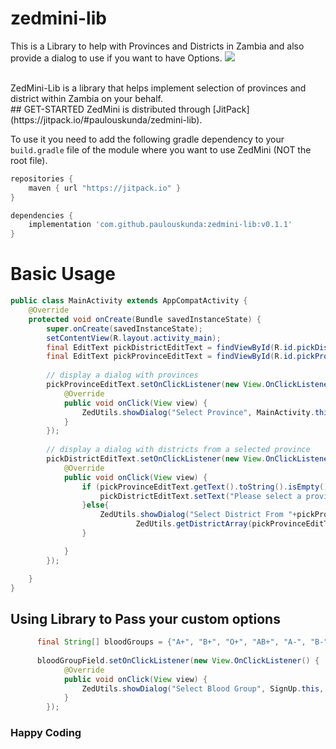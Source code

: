 # zedmini-lib
This is a Library to help with Provinces and Districts in Zambia and also provide a dialog to use if you want to have Options.
[![](https://jitpack.io/v/paulouskunda/zedmini-lib.svg)](https://jitpack.io/#paulouskunda/zedmini-lib/)

<br/>
ZedMini-Lib is a library that helps implement selection of provinces and district within Zambia on your behalf.
<br />
## GET-STARTED
ZedMini is distributed through [JitPack](https://jitpack.io/#paulouskunda/zedmini-lib).


To use it you need to add the following gradle dependency to your `build.gradle` file of the module where you want to use ZedMini (NOT the root file).

```groovy
repositories {
    maven { url "https://jitpack.io" }
}
```

```groovy
dependencies {
    implementation 'com.github.paulouskunda:zedmini-lib:v0.1.1'
}
```

# Basic Usage

```java
public class MainActivity extends AppCompatActivity {
    @Override
    protected void onCreate(Bundle savedInstanceState) {
        super.onCreate(savedInstanceState);
        setContentView(R.layout.activity_main);
        final EditText pickDistrictEditText = findViewById(R.id.pickDistrictEditText);
        final EditText pickProvinceEditText = findViewById(R.id.pickProvinceEditText);
        
        // display a dialog with provinces
        pickProvinceEditText.setOnClickListener(new View.OnClickListener() {
            @Override
            public void onClick(View view) {
                ZedUtils.showDialog("Select Province", MainActivity.this, ZedUtils.PROVINCES, pickProvinceEditText);
            }
        });
        
        // display a dialog with districts from a selected province
        pickDistrictEditText.setOnClickListener(new View.OnClickListener() {
            @Override
            public void onClick(View view) {
                if (pickProvinceEditText.getText().toString().isEmpty()) {
                    pickDistrictEditText.setText("Please select a province");
                }else{
                    ZedUtils.showDialog("Select District From "+pickProvinceEditText.getText().toString(), MainActivity.this,
                            ZedUtils.getDistrictArray(pickProvinceEditText.getText().toString()), pickDistrictEditText);
                }

            }
        });

    }
}
```

## Using Library to Pass your custom options
```java
      final String[] bloodGroups = {"A+", "B+", "O+", "AB+", "A-", "B-", "O-", "A-"};
      
      bloodGroupField.setOnClickListener(new View.OnClickListener() {
            @Override
            public void onClick(View view) {
                ZedUtils.showDialog("Select Blood Group", SignUp.this, bloodGroups, bloodGroupField);
            }
        });
```

### Happy Coding
